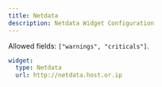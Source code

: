 ```yaml
---
title: Netdata
description: Netdata Widget Configuration
---
```


Allowed fields: `["warnings", "criticals"]`.

```yaml
widget:
  type: Netdata
  url: http://netdata.host.or.ip
```
